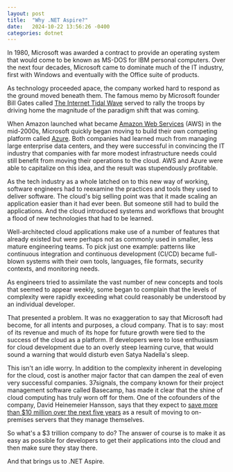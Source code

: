 ```yaml
---
layout: post
title:  "Why .NET Aspire?"
date:   2024-10-22 13:56:26 -0400
categories: dotnet
---
```

In 1980, Microsoft was awarded a contract to provide an operating system that would come to be known as MS-DOS for IBM personal computers. Over the next four decades, Microsoft came to dominate much of the IT industry, first with Windows and eventually with the Office suite of products.

As technology proceeded apace, the company worked hard to respond as the ground moved beneath them. The famous memo by Microsoft founder Bill Gates called [The Internet Tidal Wave][famous-memo] served to rally the troops by driving home the magnitude of the paradigm shift that was coming.

When Amazon launched what became [Amazon Web Services][aws] (AWS) in the mid-2000s, Microsoft quickly began moving to build their own competing platform called [Azure][azure]. Both companies had learned much from managing large enterprise data centers, and they were successful in convincing the IT industry that companies with far more modest infrastructure needs could still benefit from moving their operations to the cloud. AWS and Azure were able to capitalize on this idea, and the result was stupendously profitable.

As the tech industry as a whole latched on to this new way of working, software engineers had to reexamine the practices and tools they used to deliver software. The cloud's big selling point was that it made scaling an application easier than it had ever been. But someone still had to build the applications. And the cloud introduced systems and workflows that brought a flood of new technologies that had to be learned.

Well-architected cloud applications make use of a number of features that already existed but were perhaps not as commonly used in smaller, less mature engineering teams. To pick just one example: patterns like continuous integration and continuous development (CI/CD) became full-blown systems with their own tools, languages, file formats, security contexts, and monitoring needs.

As engineers tried to assimilate the vast number of new concepts and tools that seemed to appear weekly, some began to complain that the levels of complexity were rapidly exceeding what could reasonably be understood by an individual developer. 

That presented a problem. It was no exaggeration to say that Microsoft had become, for all intents and purposes, a cloud company. That is to say: most of its revenue and much of its hope for future growth were tied to the success of the cloud as a platform. If developers were to lose enthusiasm for cloud development due to an overly steep learning curve, that would sound a warning that would disturb even Satya Nadella's sleep.

This isn't an idle worry. In addition to the complexity inherent in developing for the cloud, cost is another major factor that can dampen the zeal of even very successful companies. 37signals, the company known for their project management software called Basecamp, has made it clear that the shine of cloud computing has truly worn off for them. One of the cofounders of the company, David Heinemeier Hansson, says that they expect to [save more than $10 million over the next five years][dhh] as a result of moving to on-premises servers that they manage themselves.

So what's a $3 trillion company to do? The answer of course is to make it as easy as possible for developers to get their applications into the cloud and then make sure they stay there. 

And that brings us to .NET Aspire.

[famous-memo]: https://lettersofnote.com/2011/07/22/the-internet-tidal-wave/
[aws]: https://aws.amazon.com
[azure]: https://azure.microsoft.com/en-us/
[dhh]: https://world.hey.com/dhh/our-cloud-exit-savings-will-now-top-ten-million-over-five-years-c7d9b5bd